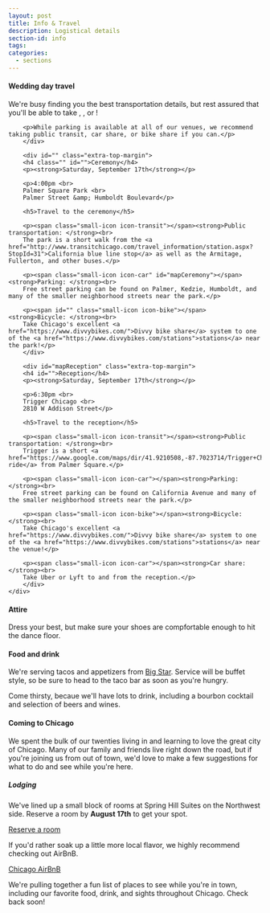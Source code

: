 ```yaml
---
layout: post
title: Info & Travel
description: Logistical details
section-id: info
tags:
categories:
  - sections
---
```


<div class="inner-container" id="">

<!-- <figure class="section-image">
    <img class="u-max-full-width" src="https://api.mapbox.com/styles/v1/danswick/cio0yit1t003dagkljbja0jsc/static/-87.697947,41.946739,15.15,0.00,45.00/800x250@2x?access_token=pk.eyJ1IjoiZGFuc3dpY2siLCJhIjoieUZiWmwtVSJ9.0cPQywdbPVmvHiHJ6NwdXA">
    <figcaption>Trigger Chicago. 2810 W Addison St.</figcaption>
</figure> -->
<!-- <div id="receptionMap" class="section-map"></div> -->

</div>

<div class="row travel-map-container">
    <div class="map-container">
        <div id="receptionMap"></div>
    </div>
    <div class="map-details right squares">
        <div id="mapOverview">
        <h4>Wedding day travel</h4>
        <p id="">We're busy finding you the best transportation details, but rest assured that you'll be able to take <span class="small-icon icon-transit"></span>, <span class="small-icon icon-car"></span>, or <span class="small-icon icon-bike"></span>!</p>

        <p>While parking is available at all of our venues, we recommend taking public transit, car share, or bike share if you can.</p>
        </div>
    
        <div id="" class="extra-top-margin">
        <h4 class="" id="">Ceremony</h4>
        <p><strong>Saturday, September 17th</strong></p>

        <p>4:00pm <br>
        Palmer Square Park <br>
        Palmer Street &amp; Humboldt Boulevard</p>

        <h5>Travel to the ceremony</h5>

        <p><span class="small-icon icon-transit"></span><strong>Public transportation: </strong><br>
        The park is a short walk from the <a href="http://www.transitchicago.com/travel_information/station.aspx?StopId=31">California blue line stop</a> as well as the Armitage, Fullerton, and other buses.</p>
        
        <p><span class="small-icon icon-car" id="mapCeremony"></span><strong>Parking: </strong><br>
        Free street parking can be found on Palmer, Kedzie, Humboldt, and many of the smaller neighborhood streets near the park.</p>
        
        <p><span id="" class="small-icon icon-bike"></span><strong>Bicycle: </strong><br>
        Take Chicago's excellent <a href="https://www.divvybikes.com/">Divvy bike share</a> system to one of the <a href="https://www.divvybikes.com/stations">stations</a> near the park!</p>
        </div>

        <div id="mapReception" class="extra-top-margin">
        <h4 id="">Reception</h4>
        <p><strong>Saturday, September 17th</strong></p>

        <p>6:30pm <br>
        Trigger Chicago <br>
        2810 W Addison Street</p>

        <h5>Travel to the reception</h5>

        <p><span class="small-icon icon-transit"></span><strong>Public transportation: </strong><br>
        Trigger is a short <a href="https://www.google.com/maps/dir/41.9210508,-87.7023714/Trigger+Chicago,+2810+West+Addison+Street,+Chicago,+IL+60618/@41.9339213,-87.7140307,14z/">bus ride</a> from Palmer Square.</p>
        
        <p><span class="small-icon icon-car"></span><strong>Parking: </strong><br>
        Free street parking can be found on California Avenue and many of the smaller neighborhood streets near the park.</p>
        
        <p><span class="small-icon icon-bike"></span><strong>Bicycle: </strong><br>
        Take Chicago's excellent <a href="https://www.divvybikes.com/">Divvy bike share</a> system to one of the <a href="https://www.divvybikes.com/stations">stations</a> near the venue!</p>

        <p><span class="small-icon icon-car"></span><strong>Car share: </strong><br>
        Take Uber or Lyft to and from the reception.</p>
        </div>
    </div>
</div>

<div class="inner-container">
<h4>Attire</h4> 

Dress your best, but make sure your shoes are compfortable enough to hit the dance floor.

<h4>Food and drink</h4>

We're serving tacos and appetizers from <a href="http://bigstarchicago.com/">Big Star</a>. Service will be buffet style, so be sure to head to the taco bar as soon as you're hungry. 

Come thirsty, becaue we'll have lots to drink, including a bourbon cocktail and selection of beers and wines. 

<h4>Coming to Chicago</h4>

We spent the bulk of our twenties living in and learning to love the great city of Chicago. Many of our family and friends live right down the road, but if you're joining us from out of town, we'd love to make a few suggestions for what to do and see while you're here. 

<h5>Lodging</h5>

<span class="small-icon icon-lodging"></span>We've lined up a small block of rooms at Spring Hill Suites on the Northwest side. Reserve a room by <strong>August 17th</strong> to get your spot. 

<div class="cta-button"><a href="http://www.marriott.com/meeting-event-hotels/group-corporate-travel/groupCorp.mi?resLinkData=McMillan%20Wedding%5ECHICO%60MCMMCMC%7CMCMMCMA%60135.00%60USD%60false%602%609/16/16%609/18/16%608/17/16&app=resvlink&stop_mobi=yes">Reserve a room</a></div>

<span class="small-icon icon-lodging"></span>If you'd rather soak up a little more local flavor, we highly recommend checking out AirBnB. 

<div class="cta-button">
    <a target="_blank" href="https://www.airbnb.com/s/Chicago--IL--United-States?checkin=09%2F16%2F2016&checkout=09%2F18%2F2016&guests=&zoom=13&search_by_map=true&sw_lat=41.86523769935195&sw_lng=-87.69389481253131&ne_lat=41.9482705828654&ne_lng=-87.61098236746295&ss_id=rbs2zdcy&s_tag=j5aYUFch">Chicago AirBnB</a>
</div>

<!-- #### Our favorite food and drinks -->

We're pulling together a fun list of places to see while you're in town, including our favorite food, drink, and sights throughout Chicago. Check back soon! 

<!-- #### See the sights -->

<!-- <span class="small-icon icon-amusement"></span><span class="small-icon icon-restaurant"></span>Lorem ipsum dolor sit amet, consectetur adipisicing elit. Nesciunt optio ipsum necessitatibus fuga deleniti non porro, recusandae enim, facilis, voluptates rerum quae consequuntur cum adipisci libero ad velit hic sapiente. -->
</div>
<script type="text/javascript">
var $nav = $('.navbar-container nav'),
    $mapReception = $('#receptionMap'),
    $receptionMapSection = $('.travel-map-container'),
    $navHeight = $nav.outerHeight() + 1;

$mapReception.height($(window).height() - $navHeight);
$('.map-container').height($receptionMapSection.height());

mapboxgl.accessToken = 'pk.eyJ1IjoiZGFuc3dpY2siLCJhIjoieUZiWmwtVSJ9.0cPQywdbPVmvHiHJ6NwdXA';
var map = new mapboxgl.Map({
    container: 'receptionMap', // container id
    style: 'mapbox://styles/danswick/cio85vga7001jakm9onnuqk7e', //stylesheet location
    center: [-87.69961783,41.935228526], // starting position
    zoom: 13 // starting zoom
});
map.addControl(new mapboxgl.Navigation({position: 'bottom-left'}));
map.scrollZoom.disable();

var destinations = {
    mapCeremony: {
        bearing: 90,
        center: [-87.703176,41.921123],
        zoom: 16,
        speed: 0.5,
        pitch: 25
    },
    mapReception: {
        bearing: 0,
        center: [-87.698485,41.946875],
        zoom: 16,
        speed: 0.5,
        pitch: 25
    },
    mapOverview: {
        bearing: 0,
        center: [-87.69788068507054,41.930317424097495],
        zoom: 13,
        speed: 0.5,
        pitch: 35
    }

}

    // On every scroll event, check which element is on screen
    window.onscroll = function() {
        var desintaionNames = Object.keys(destinations);
        for (var i = 0; i < desintaionNames.length; i++) {
            var destinationName = desintaionNames[i];
            if (isElementOnScreen(destinationName)) {
                setActiveDestination(destinationName);
                break;
            }
        }
    };

    // set initial view
    var activeDestinationName = "overview";
    function setActiveDestination(destinationName) {
        if (destinationName === activeDestinationName) return;

        map.flyTo(destinations[destinationName]);

        activeDestinationName = destinationName;
    }

    function isElementOnScreen(id) {
        var element = document.getElementById(id);
        var bounds = element.getBoundingClientRect();
        return bounds.top < window.innerHeight && bounds.bottom > 0;
    }
</script>